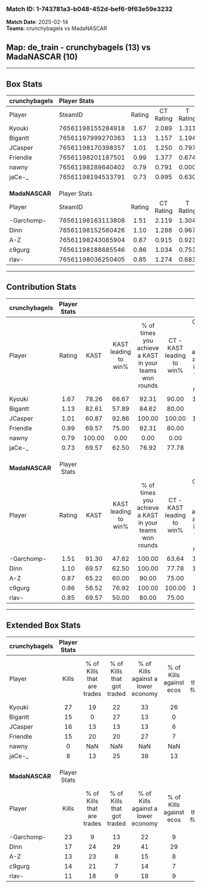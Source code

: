 ### Match ID: 1-743781a3-b048-452d-bef6-9f63e59e3232  
**Match Date**: 2025-02-14  
**Teams**: crunchybagels vs MadaNASCAR  

## **Map**: de_train - crunchybagels (13) vs MadaNASCAR (10)  
---  

## Box Stats  

| **crunchybagels** | Player Stats      |        |           |          |        |       |       |         |        |      |     |
| :- | :- | :-: | :-: | :-: | :-: | :-: | :-: | :-: | :-: | :-: | :-: |
| Player            | SteamID           | Rating | CT Rating | T Rating |  KAST  |  ADR  | Kills | Assists | Deaths | K/D  | HS% |
| Kyouki            | 76561198155284918 |  1.67  |   2.089   |  1.311   | 78.26  | 112.1 |  27   |    2    |   15   | 1.80 | 48  |
| Bigantt           | 76561197999270363 |  1.13  |   1.157   |  1.194   | 82.61  | 70.5  |  15   |    5    |   15   | 1.00 | 66  |
| JCasper           | 76561198170398357 |  1.01  |   1.250   |  0.797   | 60.87  | 65.7  |  16   |    4    |   14   | 1.14 | 50  |
| Friendle          | 76561198201187501 |  0.99  |   1.377   |  0.674   | 69.57  | 70.0  |  15   |    7    |   17   | 0.88 | 46  |
| nawny             | 76561198289640402 |  0.79  |   0.791   |  0.000   | 100.00 |  0.0  |   0   |    0    |   0    | 0.00 |  0  |
| jaCe-_            | 76561198194533791 |  0.73  |   0.995   |  0.630   | 69.57  | 66.4  |   8   |    9    |   17   | 0.47 | 75  |
|                   |                   |        |           |          |        |       |       |         |        |      |     |
|                   |                   |        |           |          |        |       |       |         |        |      |     |
|                   |                   |        |           |          |        |       |       |         |        |      |     |
| **MadaNASCAR**    | Player Stats      |        |           |          |        |       |       |         |        |      |     |
| Player            | SteamID           | Rating | CT Rating | T Rating |  KAST  |  ADR  | Kills | Assists | Deaths | K/D  | HS% |
| -Garchomp-        | 76561198163113808 |  1.51  |   2.119   |  1.304   | 91.30  | 92.9  |  23   |    3    |   17   | 1.35 | 52  |
| Dinn              | 76561198152560426 |  1.10  |   1.288   |  0.967   | 69.57  | 74.5  |  17   |    5    |   16   | 1.06 | 58  |
| A-Z               | 76561198243085904 |  0.87  |   0.915   |  0.923   | 65.22  | 56.7  |  13   |    3    |   15   | 0.87 | 53  |
| c9gurg            | 76561198188685546 |  0.86  |   1.034   |  0.753   | 56.52  | 64.7  |  14   |    1    |   15   | 0.93 | 57  |
| rlav-             | 76561198036250405 |  0.85  |   1.274   |  0.683   | 69.57  | 78.0  |  11   |    8    |   18   | 0.61 | 18  |
---  

## Contribution Stats  

| **crunchybagels** | Player Stats |        |                      |                                                        |                           |                                                             |                          |                                                            |
| :- | :-: | :-: | :-: | :-: | :-: | :-: | :-: | :-: |
| Player            |    Rating    |  KAST  | KAST leading to win% | % of times you achieve a KAST in your teams won rounds | CT - KAST leading to win% | CT - % of times you achieve a KAST in your teams won rounds | T - KAST leading to win% | T - % of times you achieve a KAST in your teams won rounds |
| Kyouki            |     1.67     | 78.26  |        66.67         |                         92.31                          |           90.00           |                           100.00                            |          37.50           |                           75.00                            |
| Bigantt           |     1.13     | 82.61  |        57.89         |                         84.62                          |           80.00           |                            88.89                            |          33.33           |                           75.00                            |
| JCasper           |     1.01     | 60.87  |        92.86         |                         100.00                         |          100.00           |                           100.00                            |          80.00           |                           100.00                           |
| Friendle          |     0.99     | 69.57  |        75.00         |                         92.31                          |           80.00           |                            88.89                            |          66.67           |                           100.00                           |
| nawny             |     0.79     | 100.00 |         0.00         |                          0.00                          |           0.00            |                            0.00                             |           0.00           |                            0.00                            |
| jaCe-_            |     0.73     | 69.57  |        62.50         |                         76.92                          |           77.78           |                            77.78                            |          42.86           |                           75.00                            |
|                   |              |        |                      |                                                        |                           |                                                             |                          |                                                            |
|                   |              |        |                      |                                                        |                           |                                                             |                          |                                                            |
|                   |              |        |                      |                                                        |                           |                                                             |                          |                                                            |
| **MadaNASCAR**    | Player Stats |        |                      |                                                        |                           |                                                             |                          |                                                            |
| Player            |    Rating    |  KAST  | KAST leading to win% | % of times you achieve a KAST in your teams won rounds | CT - KAST leading to win% | CT - % of times you achieve a KAST in your teams won rounds | T - KAST leading to win% | T - % of times you achieve a KAST in your teams won rounds |
| -Garchomp-        |     1.51     | 91.30  |        47.62         |                         100.00                         |           63.64           |                           100.00                            |          30.00           |                           100.00                           |
| Dinn              |     1.10     | 69.57  |        62.50         |                         100.00                         |           77.78           |                           100.00                            |          42.86           |                           100.00                           |
| A-Z               |     0.87     | 65.22  |        60.00         |                         90.00                          |           75.00           |                            85.71                            |          42.86           |                           100.00                           |
| c9gurg            |     0.86     | 56.52  |        76.92         |                         100.00                         |          100.00           |                           100.00                            |          50.00           |                           100.00                           |
| rlav-             |     0.85     | 69.57  |        50.00         |                         80.00                          |           75.00           |                            85.71                            |          25.00           |                           66.67                            |
---  

## Extended Box Stats  

| **crunchybagels** | Player Stats |                            |                            |                                    |                         |                              |                                 |        |                             |                                     |                          |                               |                            |
| :- | :-: | :-: | :-: | :-: | :-: | :-: | :-: | :-: | :-: | :-: | :-: | :-: | :-: |
| Player            |    Kills     | % of Kills that are trades | % of Kills that got traded | % of Kills against a lower economy | % of Kills against ecos | % of Kills that are flawless | % of Kills that are close duels | Deaths | % of Deaths that get traded | % of Deaths against a lower economy | % of Deaths against ecos | % of Deaths that are flawless | % of Deaths that are close |
| Kyouki            |      27      |             19             |             22             |                 33                 |           26            |              85              |                0                |   15   |             13              |                  7                  |            0             |              60               |             20             |
| Bigantt           |      15      |             0              |             27             |                 13                 |            0            |              53              |                7                |   15   |             13              |                 13                  |            7             |              60               |             7              |
| JCasper           |      16      |             13             |             13             |                 13                 |            6            |              50              |                6                |   14   |              7              |                  7                  |            0             |              71               |             0              |
| Friendle          |      15      |             20             |             20             |                 27                 |            7            |              93              |                0                |   17   |             12              |                  6                  |            0             |              59               |             6              |
| nawny             |      0       |            NaN             |            NaN             |                NaN                 |           NaN           |             NaN              |               NaN               |   0    |             NaN             |                 NaN                 |           NaN            |              NaN              |            NaN             |
| jaCe-_            |      8       |             13             |             25             |                 38                 |           13            |              50              |               13                |   17   |             24              |                 12                  |            0             |              59               |             18             |
|                   |              |                            |                            |                                    |                         |                              |                                 |        |                             |                                     |                          |                               |                            |
|                   |              |                            |                            |                                    |                         |                              |                                 |        |                             |                                     |                          |                               |                            |
|                   |              |                            |                            |                                    |                         |                              |                                 |        |                             |                                     |                          |                               |                            |
| **MadaNASCAR**    | Player Stats |                            |                            |                                    |                         |                              |                                 |        |                             |                                     |                          |                               |                            |
| Player            |    Kills     | % of Kills that are trades | % of Kills that got traded | % of Kills against a lower economy | % of Kills against ecos | % of Kills that are flawless | % of Kills that are close duels | Deaths | % of Deaths that get traded | % of Deaths against a lower economy | % of Deaths against ecos | % of Deaths that are flawless | % of Deaths that are close |
| -Garchomp-        |      23      |             9              |             13             |                 22                 |            9            |              57              |                9                |   17   |             47              |                 18                  |            0             |              65               |             6              |
| Dinn              |      17      |             24             |             29             |                 41                 |           29            |              59              |               29                |   16   |              6              |                 19                  |            0             |              63               |             6              |
| A-Z               |      13      |             23             |             8              |                 15                 |            8            |              69              |                0                |   15   |             13              |                 20                  |            7             |              73               |             7              |
| c9gurg            |      14      |             21             |             7              |                 14                 |            7            |              64              |                7                |   15   |              7              |                 13                  |            0             |              93               |             0              |
| rlav-             |      11      |             18             |             9              |                 18                 |            9            |              64              |                0                |   18   |             28              |                 22                  |            6             |              61               |             0              |
